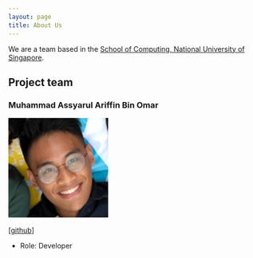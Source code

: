 ```yaml
---
layout: page
title: About Us
---
```


We are a team based in the [School of Computing, National University of Singapore](http://www.comp.nus.edu.sg).

## Project team

### Muhammad Assyarul Ariffin Bin Omar

<img src="images/assyarul.png" width="200px">

[[github](https://github.com/assyarul)]
* Role: Developer
